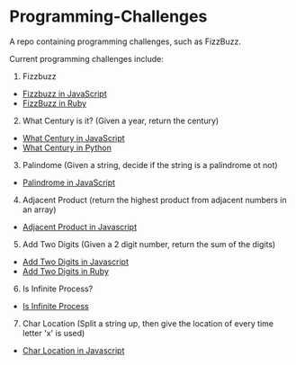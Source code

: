# Programming-Challenges
A repo containing programming challenges, such as FizzBuzz.

Current programming challenges include:
1. Fizzbuzz
* [Fizzbuzz in JavaScript](FizzBuzz/fizzBuzz.js)
* [FizzBuzz in Ruby](FizzBuzz/fizzbuzz.rb)
2. What Century is it? (Given a year, return the century)
* [What Century in JavaScript](WhatCentury/whatCentury.js)
* [What Century in Python](WhatCentury/whatCentury.py)
3. Palindome (Given a string, decide if the string is a palindrome ot not)
* [Palindrome in JavaScript](Palindrome/palindrome.js)
4. Adjacent Product (return the highest product from adjacent numbers in an array)
* [Adjacent Product in Javascript](adjacentProduct/adjacentProduct.js)
5. Add Two Digits (Given a 2 digit number, return the sum of the digits)
* [Add Two Digits in Javascript](addTwoDigits/addTwoDigits.js)
* [Add Two Digits in Ruby](addTwoDigits/addTwoDigits.rb)
6. Is Infinite Process?
* [Is Infinite Process](isInfiniteProcess/isInfinite.js)
7. Char Location (Split a string up, then give the location of every time letter 'x' is used)
* [Char Location in Javascript](charLocation/charLocation.js)